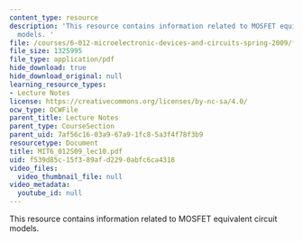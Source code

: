 ```yaml
---
content_type: resource
description: 'This resource contains information related to MOSFET equivalent circuit
  models. '
file: /courses/6-012-microelectronic-devices-and-circuits-spring-2009/f539d85c15f389afd2290abfc6ca4318_MIT6_012S09_lec10.pdf
file_size: 1325995
file_type: application/pdf
hide_download: true
hide_download_original: null
learning_resource_types:
- Lecture Notes
license: https://creativecommons.org/licenses/by-nc-sa/4.0/
ocw_type: OCWFile
parent_title: Lecture Notes
parent_type: CourseSection
parent_uid: 7af56c16-03a9-67a9-1fc8-5a3f4f78f3b9
resourcetype: Document
title: MIT6_012S09_lec10.pdf
uid: f539d85c-15f3-89af-d229-0abfc6ca4318
video_files:
  video_thumbnail_file: null
video_metadata:
  youtube_id: null
---
```

This resource contains information related to MOSFET equivalent circuit models. 
